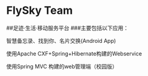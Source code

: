 FlySky Team
======
##足迹·生活·移动服务平台
###主要包括以下应用：

智慧备忘录、找到你、名片交换(Android App)

使用Apache CXF+Spring+Hibernate构建的Webservice

使用Spring MVC 构建的web管理端（校园版）
